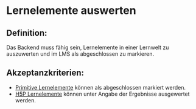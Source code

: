 # Lernelemente auswerten

## Definition:

Das Backend muss fähig sein, Lernelemente in einer Lernwelt zu auszuwerten und im LMS als abgeschlossen zu markieren.


## Akzeptanzkriterien:
- [Primitive Lernelemente](Primitives-Lernelement-GE.md) können als abgeschlossen markiert werden.
- [H5P Lernelemente](H5P-GE.md) können unter Angabe der Ergebnisse ausgewertet werden.

